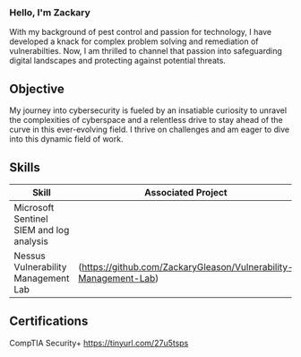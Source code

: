 ### Hello, I'm Zackary

With my background of pest control and passion for technology, I have developed a knack for complex problem solving and remediation of vulnerabilties. Now, I am thrilled to channel that passion into safeguarding digital landscapes and protecting against potential threats.


## Objective

My journey into cybersecurity is fueled by an insatiable curiosity to unravel the complexities of cyberspace and a relentless drive to stay ahead of the curve in this ever-evolving field. I thrive on challenges and am eager to dive into this dynamic field of work. 


## Skills

| Skill                                    | Associated Project        |
|------------------------------------------|---------------------------|
| Microsoft Sentinel SIEM and log analysis |    |                  
| Nessus Vulnerability Management Lab      | (https://github.com/ZackaryGleason/Vulnerability-Management-Lab) |                                             

## Certifications

CompTIA Security+  https://tinyurl.com/27u5tsps
